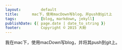 ```yaml
---
layout: 		default
title: 		mac下，使用macDown写blog，并push到git上
tags: 			[blog, markdown, jekyll]
publishDate: {{ page.date | date_to_string }}
footer: 		Copyright © 2015 大盼
---
```


我在mac下，使用macDown写blog，并将其push到git上。


